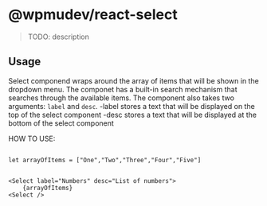# @wpmudev/react-select

> TODO: description

## Usage

Select componend wraps around the array of items that will be shown in the dropdown menu.
The componet has a built-in search mechanism that searches through the available items.
The component also takes two arguments: `label` and `desc`.
-label stores a text that will be displayed on the top of the select component
-desc stores a text that will be displayed at the bottom of the select component

HOW TO USE:

```

let arrayOfItems = ["One","Two","Three","Four","Five"]


<Select label="Numbers" desc="List of numbers">
    {arrayOfItems}
<Select />


```
